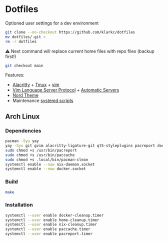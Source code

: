 # Dotfiles

Optioned user settings for a dev environment

```bash
git clone --no-checkout https://github.com/klarkc/dotfiles 
mv dotfiles/.git ~
rm -r dotfiles
```
⚠ Next command will replace current home files with repo files (backup first!)

```bash
git checkout main
```

Features:

- [Alacritty](https://github.com/alacritty/alacritty) + [Tmux](https://github.com/tmux/tmux) + [vim](https://github.com/vim/vim)
- [Vim Language Server Protocol](https://github.com/prabirshrestha/vim-lsp) + [Automatic Servers](https://github.com/mattn/vim-lsp-settings)
- [Nord Theme](https://www.nordtheme.com/)
- Maintenance [systemd scripts](https://github.com/klarkc/dotfiles/tree/main/.config/systemd/user)

## Arch Linux

### Dependencies

```bash
pacman -Syu yay
yay -Syu git gvim alacritty-ligature-git qt5-styleplugins pacreport docker nix
sudo chmod +s /usr/bin/pacreport
sudo chmod +s /usr/bin/paccache
sudo chmod +s .local/bin/pacman-clean
systemctl enable --now nix-daemon.socket
systemctl enable --now docker.socket
```

### Build

```bash
make
```

### Installation

```bash
systemctl --user enable docker-cleanup.timer
systemctl --user enable home-cleanup.timer
systemctl --user enable nix-cleanup.timer
systemctl --user enable paccache.timer
systemctl --user enable pacreport.timer
```
